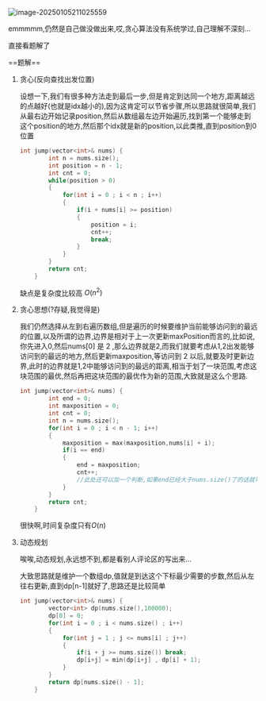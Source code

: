 ![image-20250105211025559](D:\Practice\daily(interview)\45跳跃游戏Ⅱ.assets\image-20250105211025559.png)

emmmmm,仍然是自己做没做出来,哎,贪心算法没有系统学过,自己理解不深刻...

直接看题解了

==题解==

1. 贪心(反向查找出发位置)

   设想一下,我们有很多种方法走到最后一步,但是肯定到达同一个地方,距离越远的点越好(也就是idx越小的),因为这肯定可以节省步骤,所以思路就很简单,我们从最右边开始记录position,然后从数组最左边开始遍历,找到第一个能够走到这个position的地方,然后那个idx就是新的position,以此类推,直到position到0位置

   ```c++
   int jump(vector<int>& nums) {
           int n = nums.size();
           int position = n - 1;
           int cnt = 0;
           while(position > 0)
           {
               for(int i = 0 ; i < n ; i++)
               {
                   if(i + nums[i] >= position)
                   {
                       position = i;
                       cnt++;
                       break;
                   }
               }
           }
           return cnt;
       }
   ```

   缺点是复杂度比较高 $O(n^2)$

2. 贪心思想(?存疑,我觉得是)

   我们仍然选择从左到右遍历数组,但是遍历的时候要维护当前能够访问到的最远的位置,以及所谓的边界,边界是相对于上一次更新maxPosition而言的,比如说,你先进入0,然后nums[0] 是 2 ,那么边界就是2,而我们就要考虑从1,2出发能够访问到的最远的地方,然后更新maxposition,等访问到 2 以后,就要及时更新边界,此时的边界就是1,2中能够访问到的最远的距离,相当于划了一块范围,考虑这块范围的最优,然后再把这块范围的最优作为新的范围,大致就是这么个思路.

   ```c++
   int jump(vector<int>& nums) {
           int end = 0;
           int maxposition = 0;
           int cnt = 0;
           int n = nums.size();
           for(int i = 0 ; i < n - 1; i++)
           {
               maxposition = max(maxposition,nums[i] + i);
               if(i == end)
               {
                   end = maxposition;
                   cnt++;
                   //此处还可以加一个判断,如果end已经大于nums.size()了的话就可以break了
               }
           }
           return cnt;
       }
   ```

   很快啊,时间复杂度只有$O(n)$

3. 动态规划

   唉唉,动态规划,永远想不到,都是看别人评论区的写出来...

   大致思路就是维护一个数组dp,值就是到达这个下标最少需要的步数,然后从左往右更新,直到dp[n-1]就好了,思路还是比较简单

   ```c++
   int jump(vector<int>& nums) {
           vector<int> dp(nums.size(),100000);
           dp[0] = 0;
           for(int i = 0 ; i < nums.size() ; i++)
           {
               for(int j = 1 ; j <= nums[i] ; j++)
               {
                   if(i + j >= nums.size()) break;
                   dp[i+j] = min(dp[i+j] , dp[i] + 1);
               }
           }
           return dp[nums.size() - 1];
       }
   ```
   
   